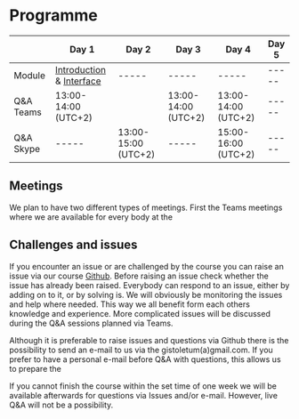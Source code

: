 # Programme 

| |Day 1|Day 2|Day 3|Day 4|Day 5|
|-----|-----|-----|-----|-----|-----|
|Module|[Introduction](https://github.com/Toletum-Network/AutumnSchool_2020/blob/master/Training_Manual/1.%20Course%20Introduction.md) & [Interface](https://github.com/Toletum-Network/AutumnSchool_2020/blob/master/Training_Manual/2.%20Module:_The_Interface.md)|-----|-----|-----|-----|
|Q&A Teams|13:00-14:00 (UTC+2)||13:00-14:00 (UTC+2)|13:00-14:00 (UTC+2)|-----|13:00-14:00 (UTC+2)|
|Q&A Skype|-----|13:00-15:00 (UTC+2)|-----|15:00-16:00 (UTC+2)|-----|

## Meetings
We plan to have two different types of meetings. First the Teams meetings where we are available for every body at the 

## Challenges and issues 

If you encounter an issue or are challenged by the course you can raise an issue via our course [Github](https://github.com/Toletum-Network/AutumnSchool_2020/issues). Before raising an issue check whether the issue has already been raised. 
Everybody can respond to an issue, either by adding on to it, or by solving is. We will obviously be monitoring the issues and help where needed. This way we all benefit form each others knowledge and experience. 
More complicated issues will be discussed during the Q&A sessions planned via Teams. 


Although it is preferable to raise issues and questions via Github there is the possibility to send an e-mail to us via the gistoletum(a)gmail.com.
If you prefer to have a personal e-mail before Q&A with questions, this allows us to prepare the 


If you cannot finish the course within the set time of one week we will be available afterwards for questions via Issues and/or e-mail. However, live Q&A will not be a possibility.

